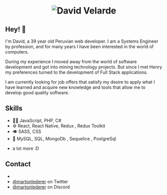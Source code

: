 <h1 align="center">
  <img src="https://imgur.com/a/u6DQs4v" alt="David Velarde" />
</h1>

## Hey! 👋

I'm David, a 39 year old Peruvian web developer. 
I am a Systems Engineer by profession, and for many years I have been interested in the world of computers.

During my experience I moved away from the world of software development and got into mining technology projects. But since I met Henry my preferences turned to the development of Full Stack applications.

I am currently looking for job offers that satisfy my desire to apply what I have learned and acquire new knowledge and tools that allow me to develop good quality software. 

## Skills
- 👨‍💻 JavaScript, PHP, C#
- ⚙️ React, React Native, Redux , Redux Toolkit
- 👁️ SASS, CSS
- 💽 MySQL, SQL, MongoDb , Sequelice , PostgreSql
+ a lot more :D

## Contact
- [+51 959396384]:phone:
- [@martonlederer](https://twitter.com/martonlederer) on Twitter
- [@martonlederer](./) on Discord
